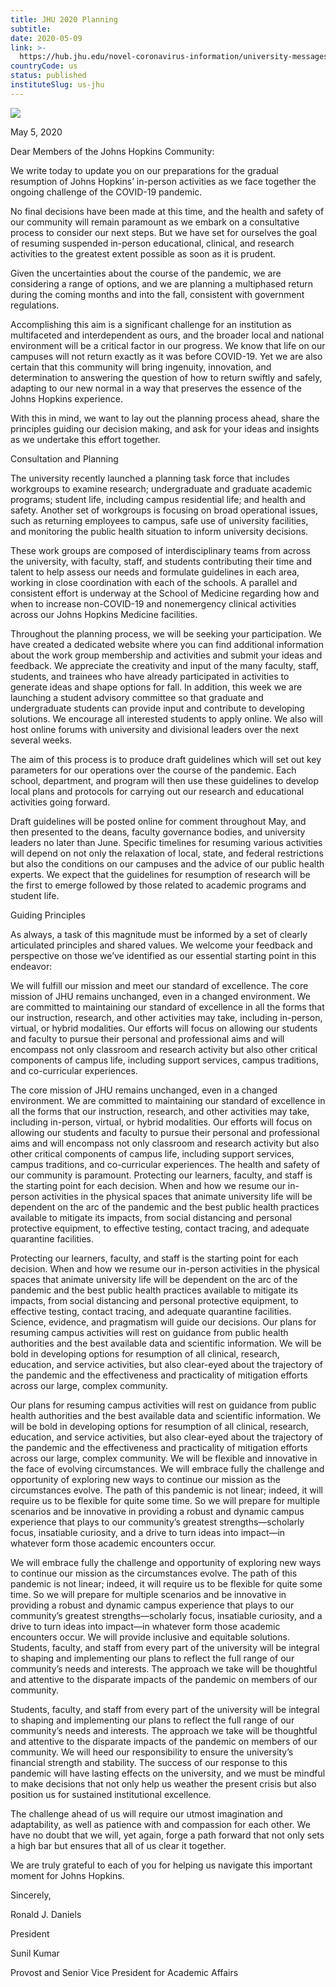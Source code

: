 ```yaml
---
title: JHU 2020 Planning
subtitle: 
date: 2020-05-09
link: >-
  https://hub.jhu.edu/novel-coronavirus-information/university-messages/jhu-2020-planning/
countryCode: us
status: published
instituteSlug: us-jhu
---
```

![](https://hub.jhu.edu/assets/themes/wphub/assets/images/icons/apple-touch-icon-57x57-5c7e857e30.png)

May 5, 2020

Dear Members of the Johns Hopkins Community:

We write today to update you on our preparations for the gradual resumption of Johns Hopkins’ in-person activities as we face together the ongoing challenge of the COVID-19 pandemic.

No final decisions have been made at this time, and the health and safety of our community will remain paramount as we embark on a consultative process to consider our next steps. But we have set for ourselves the goal of resuming suspended in-person educational, clinical, and research activities to the greatest extent possible as soon as it is prudent.

Given the uncertainties about the course of the pandemic, we are considering a range of options, and we are planning a multiphased return during the coming months and into the fall, consistent with government regulations.

Accomplishing this aim is a significant challenge for an institution as multifaceted and interdependent as ours, and the broader local and national environment will be a critical factor in our progress. We know that life on our campuses will not return exactly as it was before COVID-19. Yet we are also certain that this community will bring ingenuity, innovation, and determination to answering the question of how to return swiftly and safely, adapting to our new normal in a way that preserves the essence of the Johns Hopkins experience.

With this in mind, we want to lay out the planning process ahead, share the principles guiding our decision making, and ask for your ideas and insights as we undertake this effort together.

Consultation and Planning

The university recently launched a planning task force that includes workgroups to examine research; undergraduate and graduate academic programs; student life, including campus residential life; and health and safety. Another set of workgroups is focusing on broad operational issues, such as returning employees to campus, safe use of university facilities, and monitoring the public health situation to inform university decisions.

These work groups are composed of interdisciplinary teams from across the university, with faculty, staff, and students contributing their time and talent to help assess our needs and formulate guidelines in each area, working in close coordination with each of the schools. A parallel and consistent effort is underway at the School of Medicine regarding how and when to increase non-COVID-19 and nonemergency clinical activities across our Johns Hopkins Medicine facilities.

Throughout the planning process, we will be seeking your participation. We have created a dedicated website where you can find additional information about the work group membership and activities and submit your ideas and feedback. We appreciate the creativity and input of the many faculty, staff, students, and trainees who have already participated in activities to generate ideas and shape options for fall. In addition, this week we are launching a student advisory committee so that graduate and undergraduate students can provide input and contribute to developing solutions. We encourage all interested students to apply online. We also will host online forums with university and divisional leaders over the next several weeks.

The aim of this process is to produce draft guidelines which will set out key parameters for our operations over the course of the pandemic. Each school, department, and program will then use these guidelines to develop local plans and protocols for carrying out our research and educational activities going forward.

Draft guidelines will be posted online for comment throughout May, and then presented to the deans, faculty governance bodies, and university leaders no later than June. Specific timelines for resuming various activities will depend on not only the relaxation of local, state, and federal restrictions but also the conditions on our campuses and the advice of our public health experts. We expect that the guidelines for resumption of research will be the first to emerge followed by those related to academic programs and student life.

Guiding Principles

As always, a task of this magnitude must be informed by a set of clearly articulated principles and shared values. We welcome your feedback and perspective on those we’ve identified as our essential starting point in this endeavor:

We will fulfill our mission and meet our standard of excellence. The core mission of JHU remains unchanged, even in a changed environment. We are committed to maintaining our standard of excellence in all the forms that our instruction, research, and other activities may take, including in-person, virtual, or hybrid modalities. Our efforts will focus on allowing our students and faculty to pursue their personal and professional aims and will encompass not only classroom and research activity but also other critical components of campus life, including support services, campus traditions, and co-curricular experiences.

The core mission of JHU remains unchanged, even in a changed environment. We are committed to maintaining our standard of excellence in all the forms that our instruction, research, and other activities may take, including in-person, virtual, or hybrid modalities. Our efforts will focus on allowing our students and faculty to pursue their personal and professional aims and will encompass not only classroom and research activity but also other critical components of campus life, including support services, campus traditions, and co-curricular experiences. The health and safety of our community is paramount. Protecting our learners, faculty, and staff is the starting point for each decision. When and how we resume our in-person activities in the physical spaces that animate university life will be dependent on the arc of the pandemic and the best public health practices available to mitigate its impacts, from social distancing and personal protective equipment, to effective testing, contact tracing, and adequate quarantine facilities.

Protecting our learners, faculty, and staff is the starting point for each decision. When and how we resume our in-person activities in the physical spaces that animate university life will be dependent on the arc of the pandemic and the best public health practices available to mitigate its impacts, from social distancing and personal protective equipment, to effective testing, contact tracing, and adequate quarantine facilities. Science, evidence, and pragmatism will guide our decisions. Our plans for resuming campus activities will rest on guidance from public health authorities and the best available data and scientific information. We will be bold in developing options for resumption of all clinical, research, education, and service activities, but also clear-eyed about the trajectory of the pandemic and the effectiveness and practicality of mitigation efforts across our large, complex community.

Our plans for resuming campus activities will rest on guidance from public health authorities and the best available data and scientific information. We will be bold in developing options for resumption of all clinical, research, education, and service activities, but also clear-eyed about the trajectory of the pandemic and the effectiveness and practicality of mitigation efforts across our large, complex community. We will be flexible and innovative in the face of evolving circumstances. We will embrace fully the challenge and opportunity of exploring new ways to continue our mission as the circumstances evolve. The path of this pandemic is not linear; indeed, it will require us to be flexible for quite some time. So we will prepare for multiple scenarios and be innovative in providing a robust and dynamic campus experience that plays to our community’s greatest strengths—scholarly focus, insatiable curiosity, and a drive to turn ideas into impact—in whatever form those academic encounters occur.

We will embrace fully the challenge and opportunity of exploring new ways to continue our mission as the circumstances evolve. The path of this pandemic is not linear; indeed, it will require us to be flexible for quite some time. So we will prepare for multiple scenarios and be innovative in providing a robust and dynamic campus experience that plays to our community’s greatest strengths—scholarly focus, insatiable curiosity, and a drive to turn ideas into impact—in whatever form those academic encounters occur. We will provide inclusive and equitable solutions. Students, faculty, and staff from every part of the university will be integral to shaping and implementing our plans to reflect the full range of our community’s needs and interests. The approach we take will be thoughtful and attentive to the disparate impacts of the pandemic on members of our community.

Students, faculty, and staff from every part of the university will be integral to shaping and implementing our plans to reflect the full range of our community’s needs and interests. The approach we take will be thoughtful and attentive to the disparate impacts of the pandemic on members of our community. We will heed our responsibility to ensure the university’s financial strength and stability. The success of our response to this pandemic will have lasting effects on the university, and we must be mindful to make decisions that not only help us weather the present crisis but also position us for sustained institutional excellence.

The challenge ahead of us will require our utmost imagination and adaptability, as well as patience with and compassion for each other. We have no doubt that we will, yet again, forge a path forward that not only sets a high bar but ensures that all of us clear it together.

We are truly grateful to each of you for helping us navigate this important moment for Johns Hopkins.

Sincerely,

Ronald J. Daniels

President

Sunil Kumar

Provost and Senior Vice President for Academic Affairs
